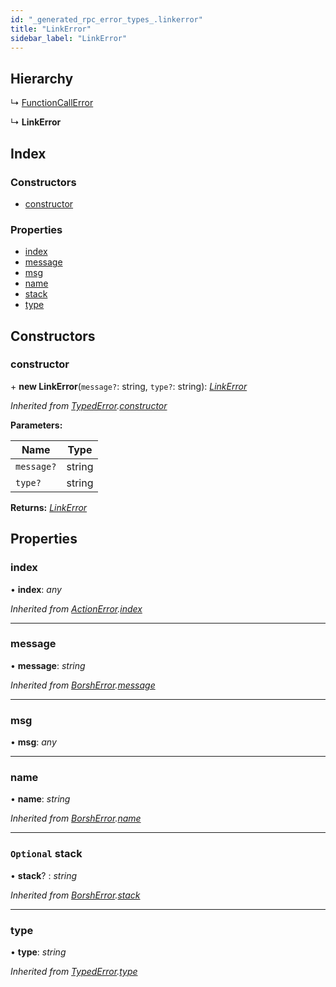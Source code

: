 ```yaml
---
id: "_generated_rpc_error_types_.linkerror"
title: "LinkError"
sidebar_label: "LinkError"
---
```


## Hierarchy

  ↳ [FunctionCallError](_generated_rpc_error_types_.functioncallerror.md)

  ↳ **LinkError**

## Index

### Constructors

* [constructor](_generated_rpc_error_types_.linkerror.md#constructor)

### Properties

* [index](_generated_rpc_error_types_.linkerror.md#index)
* [message](_generated_rpc_error_types_.linkerror.md#message)
* [msg](_generated_rpc_error_types_.linkerror.md#msg)
* [name](_generated_rpc_error_types_.linkerror.md#name)
* [stack](_generated_rpc_error_types_.linkerror.md#optional-stack)
* [type](_generated_rpc_error_types_.linkerror.md#type)

## Constructors

###  constructor

\+ **new LinkError**(`message?`: string, `type?`: string): *[LinkError](_generated_rpc_error_types_.linkerror.md)*

*Inherited from [TypedError](_utils_errors_.typederror.md).[constructor](_utils_errors_.typederror.md#constructor)*

**Parameters:**

Name | Type |
------ | ------ |
`message?` | string |
`type?` | string |

**Returns:** *[LinkError](_generated_rpc_error_types_.linkerror.md)*

## Properties

###  index

• **index**: *any*

*Inherited from [ActionError](_generated_rpc_error_types_.actionerror.md).[index](_generated_rpc_error_types_.actionerror.md#index)*

___

###  message

• **message**: *string*

*Inherited from [BorshError](_utils_serialize_.borsherror.md).[message](_utils_serialize_.borsherror.md#message)*

___

###  msg

• **msg**: *any*

___

###  name

• **name**: *string*

*Inherited from [BorshError](_utils_serialize_.borsherror.md).[name](_utils_serialize_.borsherror.md#name)*

___

### `Optional` stack

• **stack**? : *string*

*Inherited from [BorshError](_utils_serialize_.borsherror.md).[stack](_utils_serialize_.borsherror.md#optional-stack)*

___

###  type

• **type**: *string*

*Inherited from [TypedError](_utils_errors_.typederror.md).[type](_utils_errors_.typederror.md#type)*
